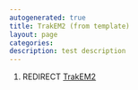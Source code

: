 ```yaml
---
autogenerated: true
title: TrakEM2 (from template)
layout: page
categories: 
description: test description
---
```


1.  REDIRECT [TrakEM2](TrakEM2)
